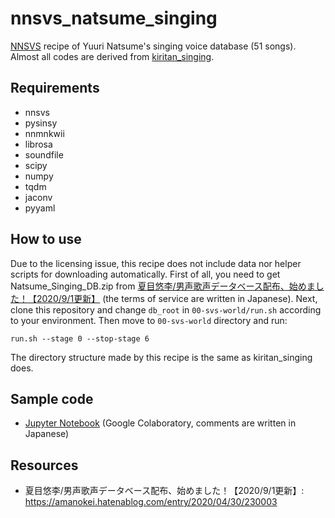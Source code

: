 # nnsvs_natsume_singing

[NNSVS](https://github.com/r9y9/nnsvs) recipe of Yuuri Natsume's singing voice database (51 songs).
Almost all codes are derived from [kiritan_singing](https://github.com/r9y9/kiritan_singing).

## Requirements
- nnsvs
- pysinsy
- nnmnkwii
- librosa
- soundfile
- scipy
- numpy
- tqdm
- jaconv
- pyyaml

## How to use
Due to the licensing issue, this recipe does not include data nor helper scripts for downloading automatically. First of all, you need to get Natsume_Singing_DB.zip from [夏目悠李/男声歌声データベース配布、始めました！【2020/9/1更新】](https://amanokei.hatenablog.com/entry/2020/04/30/230003) (the terms of service are written in Japanese). Next, clone this repository and change `db_root` in `00-svs-world/run.sh` according to your environment. Then move to `00-svs-world` directory and run:

    run.sh --stage 0 --stop-stage 6

The directory structure made by this recipe is the same as kiritan_singing does.

## Sample code
- [Jupyter Notebook](https://gist.github.com/taroushirani/feb702386388188c7821f1a705a8f6b6) (Google Colaboratory, comments are written in Japanese)

## Resources
- 夏目悠李/男声歌声データベース配布、始めました！【2020/9/1更新】: https://amanokei.hatenablog.com/entry/2020/04/30/230003
